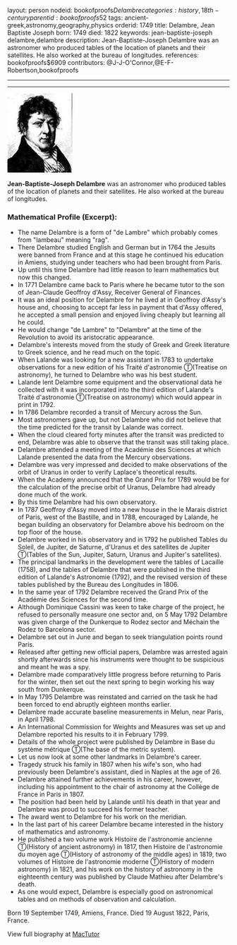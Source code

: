 layout: person
nodeid: bookofproofs$Delambre
categories: history,18th-century
parentid: bookofproofs$52
tags: ancient-greek,astronomy,geography,physics
orderid: 1749
title: Delambre, Jean Baptiste Joseph
born: 1749
died: 1822
keywords: jean-baptiste-joseph delambre,delambre
description: Jean-Baptiste-Joseph Delambre was an astronomer who produced tables of the location of planets and their satellites. He also worked at the bureau of longitudes.
references: bookofproofs$6909
contributors: @J-J-O'Connor,@E-F-Robertson,bookofproofs

---



---

![Delambre.jpg](https://github.com/bookofproofs/bookofproofs.github.io/blob/main/_sources/_assets/images/portraits/Delambre.jpg?raw=true)

**Jean-Baptiste-Joseph  Delambre** was an astronomer who produced tables of the location of planets and their satellites. He also worked at the bureau of longitudes.

### Mathematical Profile (Excerpt):
* The name Delambre is a form of "de Lambre" which probably comes from "lambeau" meaning "rag".
* There Delambre studied English and German but in 1764 the Jesuits were banned from France and at this stage he continued his education in Amiens, studying under teachers who had been brought from Paris.
* Up until this time Delambre had little reason to learn mathematics but now this changed.
* In 1771 Delambre came back to Paris where he became tutor to the son of Jean-Claude Geoffroy d'Assy, Receiver General of Finances.
* It was an ideal position for Delambre for he lived at in Geoffroy d'Assy's house and, choosing to accept far less in payment that d'Assy offered, he accepted a small pension and enjoyed living cheaply but learning all he could.
* He would change "de Lambre" to "Delambre" at the time of the Revolution to avoid its aristocratic appearance.
* Delambre's interests moved from the study of Greek and Greek literature to Greek science, and he read much on the topic.
* When Lalande was looking for a new assistant in 1783 to undertake observations for a new edition of his Traité d'astronomie Ⓣ(Treatise on astronomy), he turned to Delambre who was his best student.
* Lalande lent Delambre some equipment and the observational data he collected with it was incorporated into the third edition of Lalande's Traité d'astronomie Ⓣ(Treatise on astronomy) which would appear in print in 1792.
* In 1786 Delambre recorded a transit of Mercury across the Sun.
* Most astronomers gave up, but not Delambre who did not believe that the time predicted for the transit by Lalande was correct.
* When the cloud cleared forty minutes after the transit was predicted to end, Delambre was able to observe that the transit was still taking place.
* Delambre attended a meeting of the Académie des Sciences at which Lalande presented the data from the Mercury observations.
* Delambre was very impressed and decided to make observations of the orbit of Uranus in order to verify Laplace's theoretical results.
* When the Academy announced that the Grand Prix for 1789 would be for the calculation of the precise orbit of Uranus, Delambre had already done much of the work.
* By this time Delambre had his own observatory.
* In 1787 Geoffroy d'Assy moved into a new house in the le Marais district of Paris, west of the Bastille, and in 1788, encouraged by Lalande, he began building an observatory for Delambre above his bedroom on the top floor of the house.
* Delambre worked in his observatory and in 1792 he published Tables du Soleil, de Jupiter, de Saturne, d'Uranus et des satellites de Jupiter Ⓣ(Tables of the Sun, Jupiter, Saturn, Uranus and Jupiter's satellites).
* The principal landmarks in the development were the tables of Lacaille (1758), and the tables of Delambre that were published in the third edition of Lalande's Astronomie (1792), and the revised version of these tables published by the Bureau des Longitudes in 1806.
* In the same year of 1792 Delambre received the Grand Prix of the Académie des Sciences for the second time.
* Although Dominique Cassini was keen to take charge of the project, he refused to personally measure one sector and, on 5 May 1792 Delambre was given charge of the Dunkerque to Rodez sector and Méchain the Rodez to Barcelona sector.
* Delambre set out in June and began to seek triangulation points round Paris.
* Released after getting new official papers, Delambre was arrested again shortly afterwards since his instruments were thought to be suspicious and meant he was a spy.
* Delambre made comparatively little progress before returning to Paris for the winter, then set out the next spring to begin working his way south from Dunkerque.
* In May 1795 Delambre was reinstated and carried on the task he had been forced to end abruptly eighteen months earlier.
* Delambre made accurate baseline measurements in Melun, near Paris, in April 1798.
* An International Commission for Weights and Measures was set up and Delambre reported his results to it in February 1799.
* Details of the whole project were published by Delambre in Base du système métrique Ⓣ(The base of the metric system).
* Let us now look at some other landmarks in Delambre's career.
* Tragedy struck his family in 1807 when his wife's son, who had previously been Delambre's assistant, died in Naples at the age of 26.
* Delambre attained further achievements in his career, however, including his appointment to the chair of astronomy at the Collège de France in Paris in 1807.
* The position had been held by Lalande until his death in that year and Delambre was proud to succeed his former teacher.
* The award went to Delambre for his work on the meridian.
* In the last part of his career Delambre became interested in the history of mathematics and astronomy.
* He published a two volume work Histoire de l'astronomie ancienne Ⓣ(History of ancient astronomy) in 1817, then Histoire de l'astronomie du moyen age Ⓣ(History of astronomy of the middle ages) in 1819, two volumes of Histoire de l'astronomie moderne Ⓣ(History of modern astronomy) in 1821, and his work on the history of astronomy in the eighteenth century was published by Claude Mathieu after Delambre's death.
* As one would expect, Delambre is especially good on astronomical tables and on methods of observation and calculation.

Born 19 September 1749, Amiens, France. Died 19 August 1822, Paris, France.

View full biography at [MacTutor](https://mathshistory.st-andrews.ac.uk/Biographies/Delambre/)
